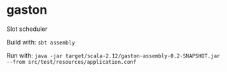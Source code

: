 # gaston
Slot scheduler

Build with: `sbt assembly`

Run with: `java -jar target/scala-2.12/gaston-assembly-0.2-SNAPSHOT.jar --from src/test/resources/application.conf`